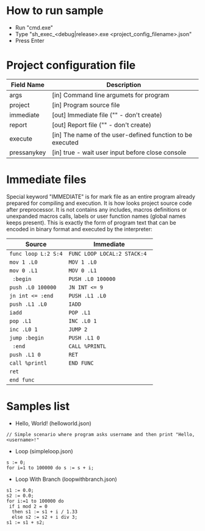 # How to run sample
- Run "cmd.exe"
- Type "sh_exec_<debug|release>.exe <project_config_filename>.json"
- Press Enter

# Project configuration file
| Field Name | Description |
| - | - |
| args | [in] Command line argumets for program |
| project | [in] Program source file |
| immediate | [out] Immediate file ("" - don't create) |
| report | [out] Report file ("" - don't create) |
| execute | [in] The name of the user-defined function to be executed |
| pressanykey | [in] true - wait user input before close console |

# Immediate files

Special keyword "IMMEDIATE" is for mark file as an entire program already prepared for compiling and execution. It is how looks project source code after preprocessor. It is not contains any includes, macros definitions or unexpanded macros calls, labels or user function names (global names keeps present). This is exactly the form of program text that can be encoded in binary format and executed by the interpreter:

| Source | Immediate |
| - | - |
| `func loop L:2 S:4` | `FUNC LOOP LOCAL:2 STACK:4` |
| ` mov 1 .L0       ` | ` MOV 1 .L0               ` |
| ` mov 0 .L1       ` | ` MOV 0 .L1               ` |
| `  :begin         ` | ` PUSH .L0 100000         ` |
| ` push .L0 100000 ` | ` JN INT <= 9             ` |
| ` jn int <= :end  ` | ` PUSH .L1 .L0            ` |
| ` push .L1 .L0    ` | ` IADD                    ` |
| ` iadd            ` | ` POP .L1                 ` |
| ` pop .L1         ` | ` INC .L0 1               ` |
| ` inc .L0 1       ` | ` JUMP 2                  ` |
| ` jump :begin     ` | ` PUSH .L1 0              ` |
| `  :end           ` | ` CALL %PRINTL            ` |
| ` push .L1 0      ` | ` RET                     ` |
| ` call %printl    ` | `END FUNC                  ` |
| ` ret             ` | |
| `end func         ` | |

# Samples list
- Hello, World! (helloworld.json)
~~~
// Simple scenario where program asks username and then print "Hello, <username>!"
~~~
- Loop (simpleloop.json)
~~~
s := 0;
for i=1 to 100000 do s := s + i;
~~~
- Loop With Branch (loopwithbranch.json) 
~~~
s1 := 0.0;
s2 := 0.0;
for i:=1 to 100000 do
 if i mod 2 = 0
  then s1 := s1 + i / 1.33
  else s2 := s2 + i div 3;
s1 := s1 + s2;
~~~
